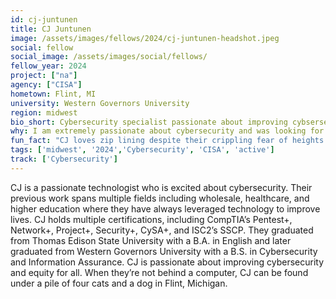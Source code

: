 ```yaml
---
id: cj-juntunen
title: CJ Juntunen
image: /assets/images/fellows/2024/cj-juntunen-headshot.jpeg
social: fellow
social_image: /assets/images/social/fellows/
fellow_year: 2024
project: ["na"]
agency: ["CISA"]
hometown: Flint, MI
university: Western Governors University
region: midwest
bio_short: Cybersecurity specialist passionate about improving cybsersecurity and equity for all
why: I am extremely passionate about cybersecurity and was looking for ways I could help as many people as possible with the knowledge and skills that I have. I think serving in the federal government, with the support system in place through the USDC, is one of the best ways I can achieve that dream.
fun_fact: "CJ loves zip lining despite their crippling fear of heights!"
tags: ['midwest', '2024','Cybersecurity', 'CISA', 'active']
track: ['Cybersecurity']
---
```


CJ is a passionate technologist who is excited about cybersecurity. Their previous work spans multiple fields including wholesale, healthcare, and higher education where they have always leveraged technology to improve lives. CJ holds multiple certifications, including CompTIA’s Pentest+, Network+, Project+, Security+, CySA+, and ISC2’s SSCP. They graduated from Thomas Edison State University with a B.A. in English and later graduated from Western Governors University with a B.S. in Cybersecurity and Information Assurance. CJ is passionate about improving cybersecurity and equity for all. When they’re not behind a computer, CJ can be found under a pile of four cats and a dog in Flint, Michigan.